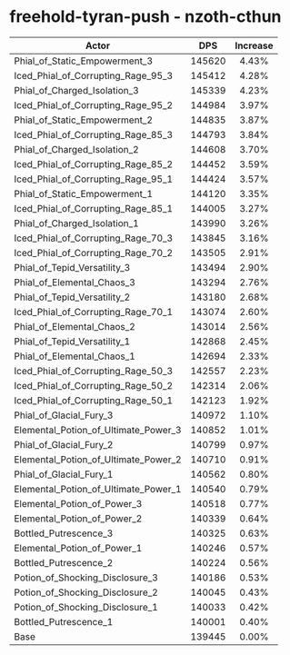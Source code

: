 # freehold-tyran-push - nzoth-cthun
| Actor | DPS | Increase |
|---|:---:|:---:|
|Phial_of_Static_Empowerment_3|145620|4.43%|
|Iced_Phial_of_Corrupting_Rage_95_3|145412|4.28%|
|Phial_of_Charged_Isolation_3|145339|4.23%|
|Iced_Phial_of_Corrupting_Rage_95_2|144984|3.97%|
|Phial_of_Static_Empowerment_2|144835|3.87%|
|Iced_Phial_of_Corrupting_Rage_85_3|144793|3.84%|
|Phial_of_Charged_Isolation_2|144608|3.70%|
|Iced_Phial_of_Corrupting_Rage_85_2|144452|3.59%|
|Iced_Phial_of_Corrupting_Rage_95_1|144424|3.57%|
|Phial_of_Static_Empowerment_1|144120|3.35%|
|Iced_Phial_of_Corrupting_Rage_85_1|144005|3.27%|
|Phial_of_Charged_Isolation_1|143990|3.26%|
|Iced_Phial_of_Corrupting_Rage_70_3|143845|3.16%|
|Iced_Phial_of_Corrupting_Rage_70_2|143505|2.91%|
|Phial_of_Tepid_Versatility_3|143494|2.90%|
|Phial_of_Elemental_Chaos_3|143294|2.76%|
|Phial_of_Tepid_Versatility_2|143180|2.68%|
|Iced_Phial_of_Corrupting_Rage_70_1|143074|2.60%|
|Phial_of_Elemental_Chaos_2|143014|2.56%|
|Phial_of_Tepid_Versatility_1|142868|2.45%|
|Phial_of_Elemental_Chaos_1|142694|2.33%|
|Iced_Phial_of_Corrupting_Rage_50_3|142557|2.23%|
|Iced_Phial_of_Corrupting_Rage_50_2|142314|2.06%|
|Iced_Phial_of_Corrupting_Rage_50_1|142123|1.92%|
|Phial_of_Glacial_Fury_3|140972|1.10%|
|Elemental_Potion_of_Ultimate_Power_3|140852|1.01%|
|Phial_of_Glacial_Fury_2|140799|0.97%|
|Elemental_Potion_of_Ultimate_Power_2|140710|0.91%|
|Phial_of_Glacial_Fury_1|140562|0.80%|
|Elemental_Potion_of_Ultimate_Power_1|140540|0.79%|
|Elemental_Potion_of_Power_3|140518|0.77%|
|Elemental_Potion_of_Power_2|140339|0.64%|
|Bottled_Putrescence_3|140325|0.63%|
|Elemental_Potion_of_Power_1|140246|0.57%|
|Bottled_Putrescence_2|140224|0.56%|
|Potion_of_Shocking_Disclosure_3|140186|0.53%|
|Potion_of_Shocking_Disclosure_2|140045|0.43%|
|Potion_of_Shocking_Disclosure_1|140033|0.42%|
|Bottled_Putrescence_1|140001|0.40%|
|Base|139445|0.00%|
